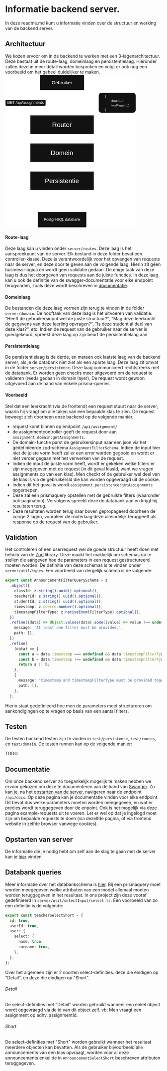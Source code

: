 # Informatie backend server.

In deze readme.md kunt u informatie vinden over de structuur en werking van de backend server.

## Architectuur

We kozen ervoor om in de backend te werken met een 3-lagenarchitectuur. Deze bestaat uit de route-laag, domeinlaag en persistentielaag. Hieronder zullen deze in meer detail worden besproken en volgt er ook nog een voorbeeld om het geheel duidelijker te maken.
![architecture_image](../sel2_architecture.drawio.png)

#### Route-laag

Deze laag kan u vinden onder `server/routes`. Deze laag is het aanspreekpunt van de server. Elk bestand in deze folder bevat een controller-klasse. Deze is verantwoordelijk voor het opvangen van requests naar de server, en deze door te geven aan de volgende laag. Hierin zit géén business-logica en wordt geen validatie gedaan. De enige taak van deze laag is dus het doorgeven van requests aan de juiste functies.
In deze laag kan u ook de definitie van de swagger-documentatie voor elke endpoint terugvinden, zoals deze wordt beschreven in [documentatie](#documentatie).

#### Domeinlaag

De bestanden die deze laag vormen zijn terug te vinden in de folder `server/domain`. De hooftaak van deze laag is het uitvoeren van validatie. "Heeft de gebruikersinput wel de juiste structuur?", "Mag deze leerkracht de gegevens van deze leerling opvragen?", "Is deze student al deel van deze klas?", etc.
Indien de request van de gebruiker naar de server is goedgekeurd, spreekt deze laag op zijn beurt de persistentielaag aan.

#### Persistentielaag

De persistentielaag is de derde, en meteen ook laatste laag van de backend server, als je de databank niet ziet als een aparte laag. Deze laag zit omvat in de folder `server/persistence`. Deze laag communiceert rechtstreeks met de databank. Er worden geen checks meer uitgevoerd om de request te valideren (reeds gedaan in domain layer), De request wordt gewoon uitgevoerd aan de hand van enkele prisma-queries.

#### Voorbeeld

Stel dat een leerkracht (via de frontend) een request stuurt naar de server, waarin hij vraagt om alle taken van een bepaalde klas te zien. De request beweegt zich doorheen onze backend op de volgende manier.

- request komt binnen op endpoint `/api/assignment/`
- de assignmentcontroller geeft de request door aan `assignment.domain:getAssignments`.
- De domain-functie parst de gebruikersinput naar een json via het gedefinieerde zod-schema `AssignmentFilterSchema`. Indien de input hier niet de juiste vorm heeft zal er een error worden gegooid en wordt er niet verder gegaan met het verwerken van de request.
- Indien de input de juiste vorm heeft, wordt er gekeken welke filters er zijn meegegeven met de request (in dit geval klasId, want we vragen assignments op van een klas). Men checkt of de gebruiker wel deel van de klas is via de gebruikersId die kan worden opgevraagd uit de cookie.
- Indien dit het geval is wordt `assignment.persistence:getAssignments` opgeroepen.
- Deze zal een prismaquery opstellen met de gebruikte filters (waaronder ook pagination). Vervolgens spreekt deze de databank aan en krijgt hij resultaten terug.
- Deze resultaten worden terug naar boven gepropageerd doorheen de vorige 2 lagen, vooraleer de routerlaag deze uiteindelijk teruggeeft als response op de request van de gebruiker.

## Validation

Het controleren of een userrequest wel de goede structuur heeft doen met behulp van de [Zod](https://zod.dev/) library. Deze maakt het makkelijk om schemas op te stellen die aangeven hoe de parameters in een request gestructureerd moeten worden. De definitie van deze schemas is te vinden onder `server/util/types`.
Een voorbeeld van dergelijk schema is de volgende:

```ts
export const AnnouncementFilterQuerySchema = z
  .object({
    classId: z.string().uuid().optional(),
    teacherId: z.string().uuid().optional(),
    studentId: z.string().uuid().optional(),
    timestamp: z.coerce.number().optional(),
    timestampFilterType: z.nativeEnum(FilterType).optional(),
  })
  .refine((data) => Object.values(data).some((value) => value !== undefined), {
    message: 'At least one filter must be provided.',
    path: [],
  })
  .refine(
    (data) => {
      const a = data.timestamp === undefined && data.timestampFilterType === undefined;
      const b = data.timestamp !== undefined && data.timestampFilterType !== undefined;
      return a || b;
    },
    {
      message: 'timestamp and timestampFilterType must be provided together',
      path: [],
    },
  );
```

Hierin staat gedefinieerd hoe men de parameters moet structureren om aankondigingen op te vragen op basis van een aantal filters.

## Testen

De testen backend testen zijn te vinden in `test/persistence`, `test/routes`, en `test/domain`.
De testen runnen kan op de volgende manier:

TODO

## Documentatie

Om onze backend server zo toegankelijk mogelijk te maken hebben we ervoor gekozen om deze te documenteren aan de hand van [Swagger](https://swagger.io/docs/). Zo kan je, na het [opstarten van de server](../README.md), navigeren naar de endpoint `/api/docs`. Op deze pagina kan je documentatie vinden voor elke endpoint. Dit bevat dus welke parameters moeten worden meegegeven, en wat er precies wordt teruggegeven door de enpoint. Ook is het mogelijk via deze pagina example-requests uit te voeren. Let er wel op dat je ingelogd moet zijn om bepaalde requests te doen (via dezelfde pagina, of via frontend website in zelfde browser vanwege cookies).

## Opstarten van server

De informatie die je nodig hebt om zelf aan de slag te gaan met de server kan je [hier](../README.md) vinden

## Databank queries

Meer informatie over het databankschema is [hier](../db/README.md). Bij een prismaquery moet worden meegegeven welke attributen van een model allemaal moeten worden teruggegeven in het resultaat. In ons project zijn deze vooraf gedefinieerd in `server/util/selectInput/select.ts`. Een voorbeeld van zo een definitie is de volgende:

```ts
export const teacherSelectShort = {
  id: true,
  userId: true,
  user: {
    select: {
      name: true,
      surname: true,
    },
  },
};
```

Over het algemeen zijn er 2 soorten select-definities: deze die eindigen op "Detail", en deze die eindigen op "Short".

###### Detail

De select-definities met "Detail" worden gebruikt wanneer een enkel object wordt opgevraagd via de id van dit object zelf. vb: Men vraagt een assignment op adhv. assignmentId.

###### Short

De select-definities met "Short" worden gebruikt wanneer het resultaat meerdere objecten kan bevatten. Als de gebruiker bijvoorbeeld alle announcements van een klas opvraagt, worden voor al deze announcements enkel de in `AnnouncementSelectShort` beschreven attributen teruggegeven.
